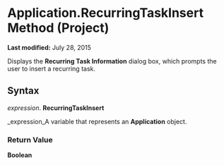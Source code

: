 
# Application.RecurringTaskInsert Method (Project)

 **Last modified:** July 28, 2015

Displays the  **Recurring Task Information** dialog box, which prompts the user to insert a recurring task.

## Syntax

 _expression_. **RecurringTaskInsert**

 _expression_A variable that represents an  **Application** object.


### Return Value

 **Boolean**

